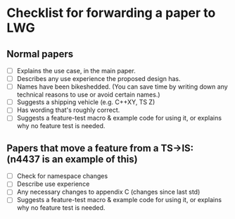 # Checklist for forwarding a paper to LWG

## Normal papers

- [ ] Explains the use case, in the main paper.
- [ ] Describes any use experience the proposed design has.
- [ ] Names have been bikeshedded. (You can save time by writing down any technical reasons to use or avoid certain names.)
- [ ] Suggests a shipping vehicle (e.g. C++XY, TS Z)
- [ ] Has wording that's roughly correct.
- [ ] Suggests a feature-test macro & example code for using it, or explains why no feature test is needed.

## Papers that move a feature from a TS->IS: (n4437 is an example of this)

- [ ] Check for namespace changes
- [ ] Describe use experience
- [ ] Any necessary changes to appendix C (changes since last std)
- [ ] Suggests a feature-test macro & example code for using it, or explains why no feature test is needed.
